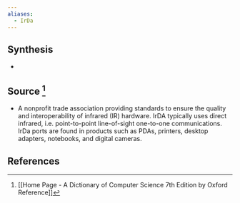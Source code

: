 ```yaml
---
aliases:
  - IrDa
---
```

## Synthesis
- 
## Source [^1]
- A nonprofit trade association providing standards to ensure the quality and interoperability of infrared (IR) hardware. IrDA typically uses direct infrared, i.e. point-to-point line-of-sight one-to-one communications. IrDa ports are found in products such as PDAs, printers, desktop adapters, notebooks, and digital cameras.
## References

[^1]: [[Home Page - A Dictionary of Computer Science 7th Edition by Oxford Reference]]